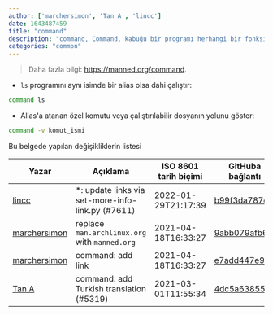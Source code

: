 ```yaml
---
author: ['marchersimon', 'Tan A', 'lincc']
date: 1643487459
title: "command"
description: "command, Command, kabuğu bir programı herhangi bir fonksiyon ve gömülü özelliğe ve alias'a takılmadan çalıştırmaya zorlar."
categories: "common"
---
```

> Daha fazla bilgi: <https://manned.org/command>.

- `ls` programını aynı isimde bir alias olsa dahi çalıştır:

```bash
command ls
```

- Alias'a atanan özel komutu veya çalıştırılabilir dosyanın yolunu göster:

```bash
command -v komut_ismi
```
Bu belgede yapılan değişikliklerin listesi


Yazar | Açıklama | ISO 8601 tarih biçimi | GitHuba bağlantı
------|-----|-----|-----
[lincc](mailto:46962923+blueskyson@users.noreply.github.com) | *: update links via set-more-info-link.py (#7611) | 2022-01-29T21:17:39 | [b99f3da787c6](https://github.com/tldr-pages/tldr/commit/b99f3da787c6f43a545b9cb5ebd8265b1367fbc4)
[marchersimon](mailto:marchersimon@zohomail.eu) | replace `man.archlinux.org` with `manned.org` | 2021-04-18T16:33:27 | [9abb079afb69](https://github.com/tldr-pages/tldr/commit/9abb079afb6972f3de61a30e1b3fb849ad4b68d9)
[marchersimon](mailto:marchersimon@zohomail.eu) | command: add link | 2021-04-18T16:33:27 | [e7add447e9df](https://github.com/tldr-pages/tldr/commit/e7add447e9df5fcf3ff8f58322df99fdcbee5ce5)
[Tan A](mailto:40173707+Yutyo@users.noreply.github.com) | command: add Turkish translation (#5319) | 2021-03-01T11:55:34 | [4dc5a638550a](https://github.com/tldr-pages/tldr/commit/4dc5a638550aaa406fb5c8eb96b78051d5d92810)


